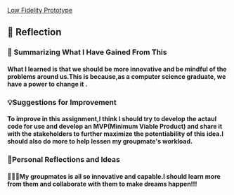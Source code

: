 [Low Fidelity Prototype]([https://youtu.be/vAq0jDeeqVc](https://marvelapp.com/prototype/fhbjjci/screen/96385642))

 <h2>🌟 Reflection</h2>  
 <h3> 📘 Summarizing What I Have Gained From This </h3>
<h4> What I learned is that we should be more innovative and be mindful of the problems around us.This is because,as a computer science graduate,
we have a power to change it .</h4>

 <h3>💡Suggestions for Improvement </h3>
<h4>To improve in this assignment,I think I should try to develop the actaul code for use and develop an MVP(Minimum Viable Product) and share it with 
  the stakeholders to further maximize the potentiability of this idea.I should also do more to help lessen my groupmate's workload.
</h4>

 <h3> 🤔Personal Reflections and Ideas  </h3>
<h4>  🤩🤩🤩My groupmates is all so innovative and capable.I should learn more from them and collaborate with them to make dreams happen!!!
</h4>
